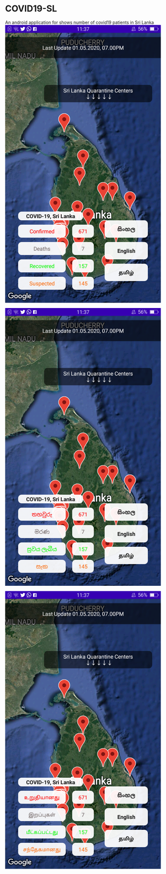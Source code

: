 # COVID19-SL
An android application for shows number of covid19 patients in Sri Lanka
![](java/com/vasi/covidfinder/Screenshot_2020-05-29-23-37-30-59.png)

![](java/com/vasi/covidfinder/Screenshot_2020-05-29-23-37-34-60.png)

![](java/com/vasi/covidfinder/Screenshot_2020-05-29-23-37-36-66.png)


